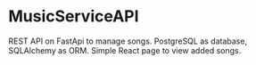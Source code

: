# MusicServiceAPI
REST API on FastApi to manage songs. PostgreSQL as database, SQLAlchemy as ORM. Simple React page to view added songs.
